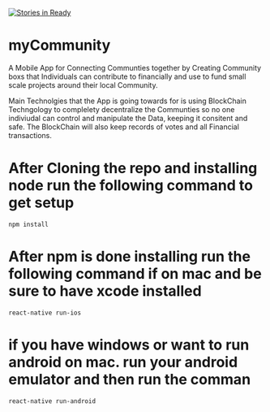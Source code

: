 [![Stories in Ready](https://badge.waffle.io/codeforkansascity/myCommunity.png?label=ready&title=Ready)](http://waffle.io/codeforkansascity/myCommunity)

# myCommunity

A Mobile App for Connecting Communties together by Creating Community boxs that Individuals can contribute to financially and use to fund small scale projects around their local Community. 

Main Technolgies that the App is going towards for is using BlockChain Techngology to complelety decentralize the Communties so no one indiviudal can control and manipulate the Data, keeping it consitent and safe. The BlockChain will also keep records of votes and all Financial transactions. 

# After Cloning the repo and installing node run the following command to get setup
``` 
npm install
```
# After npm is done installing run the following command if on mac and be sure to have xcode installed

``` react-native run-ios ```
# if you have windows or want to run android on mac. run your android emulator and then run the comman 

``` react-native run-android ```

